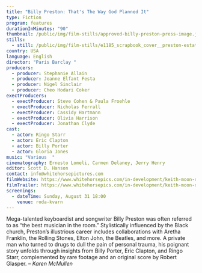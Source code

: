 ```yaml
---
title: "Billy Preston: That's The Way God Planned It"
type: Fiction
program: features
durationInMinutes: "90"
thumbnail: /public/img/film-stills/approved-billy-preston-press-image.jpg
stills:
  - still: /public/img/film-stills/e1185_scrapbook_cover__preston-estate_t835615054_001.jpg
country: USA
language: English
director: "Paris Barclay "
producers:
  - producer: Stephanie Allain
  - producer: Jeanne Elfant Festa
  - producer: Nigel Sinclair
  - producer: Cheo Hodari Coker
exectProducers:
  - exectProducer: Steve Cohen & Paula Froehle
  - exectProducer: Nicholas Ferrall
  - exectProducer: Cassidy Hartmann
  - exectProducer: Olivia Harrison
  - exectProducer: Jonathan Clyde
cast:
  - actor: Ringo Starr
  - actor: Eric Clapton
  - actor: Billy Porter
  - actor: Gloria Jones
music: "Various  "
cinematography: Ernesto Lomeli, Carmen Delaney, Jerry Henry
editor: Scott D. Hanson
contact: info@whitehorsepictures.com
filmWebsite: https://www.whitehorsepics.com/in-development/keith-moon-drhz2-f8k39
filmTrailer: https://www.whitehorsepics.com/in-development/keith-moon-drhz2-f8k39
screenings:
  - dateTime: Sunday, August 31 18:00
    venue: roda-kvarn
---
```

Mega-talented keyboardist and songwriter Billy Preston was often referred to as “the best musician in the room.” Stylistically influenced by the Black church, Preston’s illustrious career includes collaborations with Aretha Franklin, the Rolling Stones, Elton John, the Beatles, and more. A private man who turned to drugs to dull the pain of personal trauma, his poignant story unfolds through insights from Billy Porter, Eric Clapton, and Ringo Starr, complemented by rare footage and an original score by Robert Glasper. – *Karen McMullen*